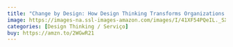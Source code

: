 ```yaml
---
title: "Change by Design: How Design Thinking Transforms Organizations and Inspires Innovation"
image: https://images-na.ssl-images-amazon.com/images/I/41XF54PQeIL._SX327_BO1,204,203,200_.jpg
categories: [Design Thinking / Serviço]
buy: https://amzn.to/2WGwR21
---
```

